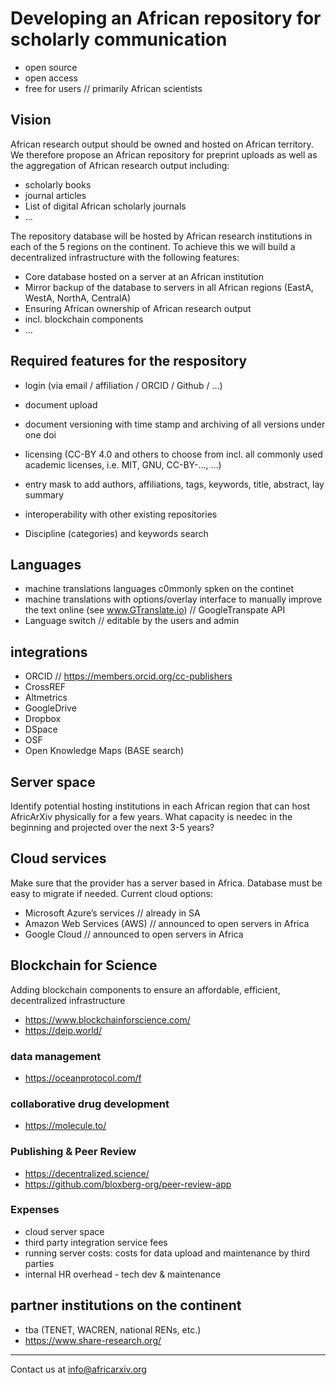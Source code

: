 # Developing an African repository for scholarly communication
- open source
- open access
- free for users // primarily African scientists

## Vision
African research output should be owned and hosted on African territory. We therefore propose an African repository for preprint uploads as well as the aggregation of African research output including: 
- scholarly books 
- journal articles 
- List of digital African scholarly journals 
- …

The repository database will be hosted by African research institutions in each of the 5 regions on the continent. To achieve this we will build a decentralized infrastructure with the following features:
- Core database hosted on a server at an African institution
- Mirror backup of the database to servers in all African regions (EastA, WestA, NorthA, CentralA)
- Ensuring African ownership of African research output
- incl. blockchain components
- …


## Required features for the respository
- login (via email / affiliation / ORCID / Github / …)
- document upload
- document versioning with time stamp and archiving of all versions under one doi
- licensing (CC-BY 4.0 and others to choose from incl. all commonly used academic licenses, i.e. MIT, GNU, CC-BY-…, …)

- entry mask to add authors, affiliations, tags, keywords, title, abstract, lay summary
- interoperability with other existing repositories
- Discipline (categories) and keywords search


## Languages
- machine translations languages c0mmonly spken on the continet 
- machine translations with options/overlay interface to manually improve the text online (see www.GTranslate.io) // GoogleTranspate API
- Language switch // editable by the users and admin


## integrations
- ORCID // https://members.orcid.org/cc-publishers
- CrossREF
- Altmetrics
- GoogleDrive
- Dropbox
- DSpace
- OSF
- Open Knowledge Maps (BASE search)


## Server space
Identify potential hosting institutions in each African region that can host AfricArXiv physically for a few years.
What capacity is needec in the beginning and projected over the next 3-5 years?


## Cloud services
Make sure that the provider has a server based in Africa. Database must be easy to migrate if needed.
Current cloud options:
- Microsoft Azure’s services // already in SA
- Amazon Web Services (AWS) // announced to open servers in Africa
- Google Cloud // announced to open servers in Africa


## Blockchain for Science
Adding blockchain components to ensure an affordable, efficient, decentralized infrastructure
- https://www.blockchainforscience.com/
- https://deip.world/


### data management
- https://oceanprotocol.com/f


### collaborative drug development
- https://molecule.to/


### Publishing & Peer Review
- https://decentralized.science/
- https://github.com/bloxberg-org/peer-review-app


### Expenses
- cloud server space
- third party integration service fees
- running server costs: costs for data upload and maintenance by third parties
- internal HR overhead - tech dev & maintenance

## partner institutions on the continent
- tba (TENET, WACREN, national RENs, etc.)
- https://www.share-research.org/



---

Contact us at info@africarxiv.org
